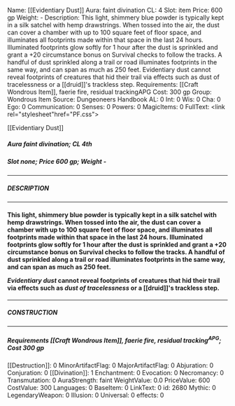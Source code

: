 Name: [[Evidentiary Dust]]
Aura: faint divination
CL: 4
Slot: item
Price: 600 gp
Weight: -
Description: This light, shimmery blue powder is typically kept in a silk satchel with hemp drawstrings. When tossed into the air, the dust can cover a chamber with up to 100 square feet of floor space, and illuminates all footprints made within that space in the last 24 hours. Illuminated footprints glow softly for 1 hour after the dust is sprinkled and grant a +20 circumstance bonus on Survival checks to follow the tracks. A handful of dust sprinkled along a trail or road illuminates footprints in the same way, and can span as much as 250 feet. Evidentiary dust cannot reveal footprints of creatures that hid their trail via effects such as dust of tracelessness or a [[druid]]'s trackless step.
Requirements: [[Craft Wondrous Item]], faerie fire, residual trackingAPG
Cost: 300 gp
Group: Wondrous Item
Source: Dungeoneers Handbook
AL: 0
Int: 0
Wis: 0
Cha: 0
Ego: 0
Communication: 0
Senses: 0
Powers: 0
MagicItems: 0
FullText: <link rel="stylesheet"href="PF.css"><div class="heading"><p class="alignleft">[[Evidentiary Dust]]</p><div style="clear: both;"></div></div><div><h5><b>Aura </b>faint divination; <b>CL </b>4th</h5><h5><b>Slot </b>none; <b>Price </b>600 gp; <b>Weight </b>-</h5></div><hr/><div><h5><b>DESCRIPTION</b></h5></div><hr/><div><h4><p>This light, shimmery blue powder is typically kept in a silk satchel with hemp drawstrings. When tossed into the air, the dust can cover a chamber with up to 100 square feet of floor space, and illuminates all footprints made within that space in the last 24 hours. Illuminated footprints glow softly for 1 hour after the dust is sprinkled and grant a +20 circumstance bonus on Survival checks to follow the tracks. A handful of dust sprinkled along a trail or road illuminates footprints in the same way, and can span as much as 250 feet. </p><p><i>Evidentiary dust</i> cannot reveal footprints of creatures that hid their trail via effects such as <i>dust of tracelessness</i> or a [[druid]]'s trackless step.</p></h4></div><hr/><div><h5><b>CONSTRUCTION</b></h5></div><hr/><div><h5><b>Requirements </b>[[Craft Wondrous Item]], <i>faerie fire</i>, <i>residual tracking<sup>APG</sup></i>; <b>Cost </b>300 gp</h5></div>
[[Destruction]]: 0
MinorArtifactFlag: 0
MajorArtifactFlag: 0
Abjuration: 0
Conjuration: 0
[[Divination]]: 1
Enchantment: 0
Evocation: 0
Necromancy: 0
Transmutation: 0
AuraStrength: faint
WeightValue: 0.0
PriceValue: 600
CostValue: 300
Languages: 0
BaseItem: 0
LinkText: 0
id: 2680
Mythic: 0
LegendaryWeapon: 0
Illusion: 0
Universal: 0
effects: 0
